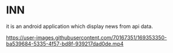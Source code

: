 # INN
it is an android application which display news from api data.


https://user-images.githubusercontent.com/70167351/169353350-ba539684-5335-4f57-bd8f-939217dad0de.mp4

